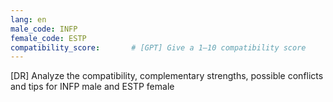 ```yaml
---
lang: en
male_code: INFP
female_code: ESTP
compatibility_score:       # [GPT] Give a 1–10 compatibility score
---
```


[DR] Analyze the compatibility, complementary strengths, possible conflicts and tips for INFP male and ESTP female

